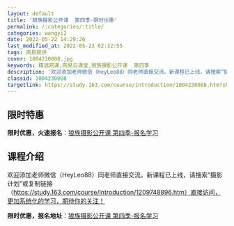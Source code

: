 ```yaml
---
layout: default
title: '狼族摄影公开课  第四季-限时优惠'
permalink: /:categories/:title/
categories: wangyi2
date: 2022-05-22 14:29:26
last_modified_at: 2022-05-23 02:32:55
tags: 网易提供
cover: 1004230008.jpg
keywords: 精选网课,网易云课堂,狼族摄影公开课  第四季
description: '欢迎添加老师微信（HeyLeo88）同老师直接交流。新课程已上线，请搜索“摄影计划”或复制链接（https://stud'
classid: 1004230008
targetlink: https://study.163.com/course/introduction/1004230008.htm?share=1&shareId=1025206652&utm_campaign=share&utm_medium=iphoneShare&utm_source=&utm_u=1025206652
---
```


## 限时特惠

**限时优惠，火速报名**：[狼族摄影公开课  第四季-报名学习](https://study.163.com/course/introduction/1004230008.htm?share=1&shareId=1025206652&utm_campaign=share&utm_medium=iphoneShare&utm_source=&utm_u=1025206652)

## 课程介绍

欢迎添加老师微信（HeyLeo88）同老师直接交流。新课程已上线，请搜索“摄影计划”或复制链接（https://study.163.com/course/introduction/1209748896.htm）直接访问，更加系统化的学习，期待你的关注！

**限时优惠，报名地址**：[狼族摄影公开课  第四季-报名学习](https://study.163.com/course/introduction/1004230008.htm?share=1&shareId=1025206652&utm_campaign=share&utm_medium=iphoneShare&utm_source=&utm_u=1025206652)

